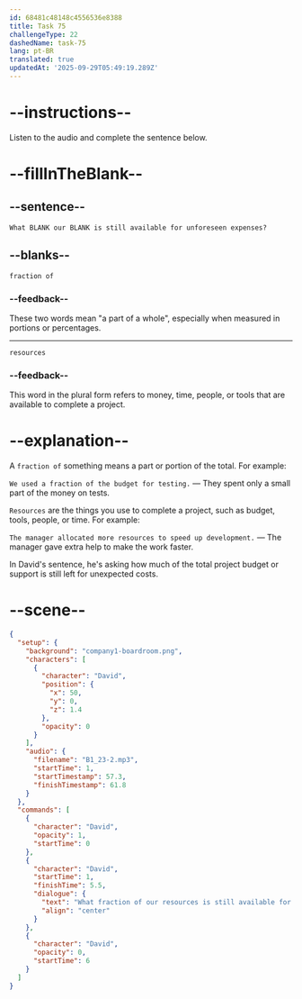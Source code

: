 ```yaml
---
id: 68481c48148c4556536e8388
title: Task 75
challengeType: 22
dashedName: task-75
lang: pt-BR
translated: true
updatedAt: '2025-09-29T05:49:19.289Z'
---
```


<!-- (audio) David: What fraction of our resources is still available for unforeseen expenses? -->

# --instructions--

Listen to the audio and complete the sentence below.

# --fillInTheBlank--

## --sentence--

`What BLANK our BLANK is still available for unforeseen expenses?`

## --blanks--

`fraction of`

### --feedback--

These two words mean "a part of a whole", especially when measured in portions or percentages.

---

`resources`

### --feedback--

This word in the plural form refers to money, time, people, or tools that are available to complete a project.

# --explanation--

A `fraction of` something means a part or portion of the total. For example:

`We used a fraction of the budget for testing.` — They spent only a small part of the money on tests.

`Resources` are the things you use to complete a project, such as budget, tools, people, or time. For example:

`The manager allocated more resources to speed up development.` — The manager gave extra help to make the work faster.

In David's sentence, he's asking how much of the total project budget or support is still left for unexpected costs.

# --scene--

```json
{
  "setup": {
    "background": "company1-boardroom.png",
    "characters": [
      {
        "character": "David",
        "position": {
          "x": 50,
          "y": 0,
          "z": 1.4
        },
        "opacity": 0
      }
    ],
    "audio": {
      "filename": "B1_23-2.mp3",
      "startTime": 1,
      "startTimestamp": 57.3,
      "finishTimestamp": 61.8
    }
  },
  "commands": [
    {
      "character": "David",
      "opacity": 1,
      "startTime": 0
    },
    {
      "character": "David",
      "startTime": 1,
      "finishTime": 5.5,
      "dialogue": {
        "text": "What fraction of our resources is still available for unforeseen expenses?",
        "align": "center"
      }
    },
    {
      "character": "David",
      "opacity": 0,
      "startTime": 6
    }
  ]
}
```
